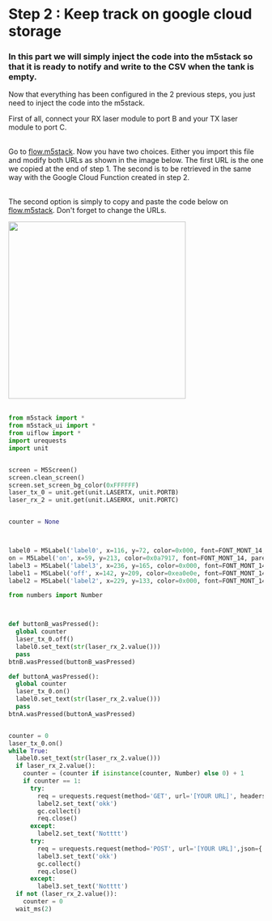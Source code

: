 # Step 2 : Keep track on google cloud storage

### In this part we will simply inject the code into the m5stack so that it is ready to notify and write to the CSV when the tank is empty.

Now that everything has been configured in the 2 previous steps, you just need to inject the code into the m5stack.

First of all, connect your RX laser module to port B and your TX laser module to port C.</br></br>

Go to [flow.m5stack](https://flow.m5stack.com/). Now you have two choices. Either you import this file and modify both URLs as shown in the image below. The first URL is the one we copied at the end of step 1. The second is to be retrieved in the same way with the Google Cloud Function created in step 2.</br></br>

The second option is simply to copy and paste the code below on [flow.m5stack](https://flow.m5stack.com/). Don't forget to change the URLs.

<img height=350 src="https://github.com/stefarine/smart_food_dispenser/assets/57952280/c15d3141-0ae9-4a2c-8162-5765028076e7">
</br></br>

```python I'm main.py
from m5stack import *
from m5stack_ui import *
from uiflow import *
import urequests
import unit


screen = M5Screen()
screen.clean_screen()
screen.set_screen_bg_color(0xFFFFFF)
laser_tx_0 = unit.get(unit.LASERTX, unit.PORTB)
laser_rx_2 = unit.get(unit.LASERRX, unit.PORTC)


counter = None



label0 = M5Label('label0', x=116, y=72, color=0x000, font=FONT_MONT_14, parent=None)
on = M5Label('on', x=59, y=213, color=0x0a7917, font=FONT_MONT_14, parent=None)
label3 = M5Label('label3', x=236, y=165, color=0x000, font=FONT_MONT_14, parent=None)
label1 = M5Label('off', x=142, y=209, color=0xea0e0e, font=FONT_MONT_14, parent=None)
label2 = M5Label('label2', x=229, y=133, color=0x000, font=FONT_MONT_14, parent=None)

from numbers import Number



def buttonB_wasPressed():
  global counter
  laser_tx_0.off()
  label0.set_text(str(laser_rx_2.value()))
  pass
btnB.wasPressed(buttonB_wasPressed)

def buttonA_wasPressed():
  global counter
  laser_tx_0.on()
  label0.set_text(str(laser_rx_2.value()))
  pass
btnA.wasPressed(buttonA_wasPressed)


counter = 0
laser_tx_0.on()
while True:
  label0.set_text(str(laser_rx_2.value()))
  if laser_rx_2.value():
    counter = (counter if isinstance(counter, Number) else 0) + 1
    if counter == 1:
      try:
        req = urequests.request(method='GET', url='[YOUR URL]', headers={})
        label2.set_text('okk')
        gc.collect()
        req.close()
      except:
        label2.set_text('Notttt')
      try:
        req = urequests.request(method='POST', url='[YOUR URL]',json={'laser':'laser'}, headers={})
        label3.set_text('okk')
        gc.collect()
        req.close()
      except:
        label3.set_text('Notttt')
  if not (laser_rx_2.value()):
    counter = 0
  wait_ms(2)

```
